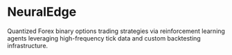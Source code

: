 # NeuralEdge
Quantized Forex binary options trading strategies via reinforcement learning agents leveraging high-frequency tick data and custom backtesting infrastructure.
